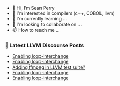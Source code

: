 - 👋 Hi, I’m Sean Perry
- 👀 I’m interested in compilers (c++, COBOL, llvm)
- 🌱 I’m currently learning ...
- 💞️ I’m looking to collaborate on ...
- 📫 How to reach me ...

<!---
s66perry/s66perry is a ✨ special ✨ repository because its `README.md` (this file) appears on your GitHub profile.
You can click the Preview link to take a look at your changes.
--->
### 📕 Latest LLVM Discourse Posts

<!-- DISCOURSE-LLVM:START -->
- [Enabling loop-interchange](https://discourse.llvm.org/t/enabling-loop-interchange/82589#post_11)
- [Enabling loop-interchange](https://discourse.llvm.org/t/enabling-loop-interchange/82589#post_10)
- [Adding ffmpeg in LLVM test suite?](https://discourse.llvm.org/t/adding-ffmpeg-in-llvm-test-suite/82575#post_15)
- [Enabling loop-interchange](https://discourse.llvm.org/t/enabling-loop-interchange/82589#post_9)
- [Enabling loop-interchange](https://discourse.llvm.org/t/enabling-loop-interchange/82589#post_8)
<!-- DISCOURSE-LLVM:END -->
